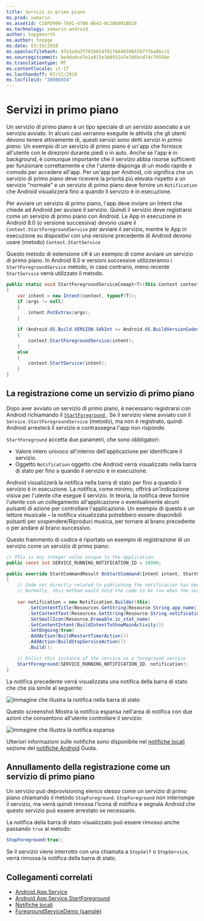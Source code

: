 ```yaml
---
title: Servizi in primo piano
ms.prod: xamarin
ms.assetid: C10FD999-7A91-4708-B642-0C1B0901BD24
ms.technology: xamarin-android
author: topgenorth
ms.author: toopge
ms.date: 03/19/2018
ms.openlocfilehash: 47e1eda2f701b654f81f664050847677fba8bcc5
ms.sourcegitcommit: be4da0cd7e1a915e3b8932a7e3d6bcd74c7055be
ms.translationtype: MT
ms.contentlocale: it-IT
ms.lasthandoff: 07/12/2018
ms.locfileid: "38986034"
---
```

# <a name="foreground-services"></a>Servizi in primo piano

Un servizio di primo piano è un tipo speciale di un servizio associato a un servizio avviato. In alcuni casi verranno eseguite le attività che gli utenti devono tenere attivamente di, questi servizi sono detti _servizi in primo piano_. Un esempio di un servizio di primo piano è un'app che fornisce all'utente con le direzioni durante piedi o in auto. Anche se l'app è in background, è comunque importante che il servizio abbia risorse sufficienti per funzionare correttamente e che l'utente disponga di un modo rapido e comodo per accedere all'app. Per un'app per Android, ciò significa che un servizio di primo piano deve ricevere la priorità più elevata rispetto a un servizio "normale" e un servizio di primo piano deve fornire un `Notification` che Android visualizzerà fino a quando il servizio è in esecuzione.
 
Per avviare un servizio di primo piano, l'app deve inviare un Intent che chiede ad Android per avviare il servizio. Quindi il servizio deve registrarsi come un servizio di primo piano con Android. Le App in esecuzione in Android 8.0 (o versione successiva) devono usare il `Context.StartForegroundService` per avviare il servizio, mentre le App in esecuzione su dispositivi con una versione precedente di Android devono usare (metodo) `Context.StartService`

Questo metodo di estensione c# è un esempio di come avviare un servizio di primo piano. In Android 8.0 e versioni successive utilizzeranno i `StartForegroundService` metodo, in caso contrario, meno recente `StartService` verrà utilizzato il metodo.  

```csharp
public static void StartForegroundServiceComapt<T>(this Context context, Bundle args = null) where T : Service
{
    var intent = new Intent(context, typeof(T));
    if (args != null) 
    {
        intent.PutExtras(args);
    }

    if (Android.OS.Build.VERSION.SdkInt >= Android.OS.BuildVersionCodes.O)
    {
        context.StartForegroundService(intent);
    }
    else
    {
        context.StartService(intent);
    }
}
```

## <a name="registering-as-a-foreground-service"></a>La registrazione come un servizio di primo piano

Dopo aver avviato un servizio di primo piano, è necessario registrarsi con Android richiamando il [ `StartForeground` ](https://developer.xamarin.com/api/member/Android.App.Service.StartForeground/p/System.Int32/Android.App.Notification/). Se il servizio viene avviato con il `Service.StartForegroundService` (metodo), ma non è registrato, quindi Android arresterà il servizio e contrassegna l'app non risponde.

`StartForeground` accetta due parametri, che sono obbligatori:
 
* Valore intero univoco all'interno dell'applicazione per identificare il servizio.
* Oggetto `Notification` oggetto che Android verrà visualizzato nella barra di stato per fino a quando il servizio è in esecuzione.

Android visualizzerà la notifica nella barra di stato per fino a quando il servizio è in esecuzione. La notifica, come minimo, offrirà un'indicazione visiva per l'utente che esegue il servizio. In teoria, la notifica deve fornire l'utente con un collegamento all'applicazione o eventualmente alcuni pulsanti di azione per controllare l'applicazione. Un esempio di questo è un lettore musicale &ndash; la notifica visualizzata potrebbero essere disponibili pulsanti per sospendere/Riproduci musica, per tornare al brano precedente o per andare al brano successivo. 

Questo frammento di codice è riportato un esempio di registrazione di un servizio come un servizio di primo piano:   

```csharp
// This is any integer value unique to the application.
public const int SERVICE_RUNNING_NOTIFICATION_ID = 10000;

public override StartCommandResult OnStartCommand(Intent intent, StartCommandFlags flags, int startId)
{
    // Code not directly related to publishing the notification has been omitted for clarity.
    // Normally, this method would hold the code to be run when the service is started.
    
    var notification = new Notification.Builder(this)
        .SetContentTitle(Resources.GetString(Resource.String.app_name))
        .SetContentText(Resources.GetString(Resource.String.notification_text))
        .SetSmallIcon(Resource.Drawable.ic_stat_name)
        .SetContentIntent(BuildIntentToShowMainActivity())
        .SetOngoing(true)
        .AddAction(BuildRestartTimerAction())
        .AddAction(BuildStopServiceAction())
        .Build();

    // Enlist this instance of the service as a foreground service
    StartForeground(SERVICE_RUNNING_NOTIFICATION_ID, notification);
}
```

La notifica precedente verrà visualizzata una notifica della barra di stato che che sia simile al seguente:

![Immagine che illustra la notifica nella barra di stato](foreground-services-images/foreground-services-01.png "immagine che illustra la notifica nella barra di stato")

Questo screenshot Mostra la notifica espansa nell'area di notifica con due azioni che consentono all'utente controllare il servizio:

![Immagine che illustra la notifica espansa](foreground-services-images/foreground-services-02.png "immagine che illustra la notifica espansa.")

Ulteriori informazioni sulle notifiche sono disponibile nel [notifiche locali](~/android/app-fundamentals/notifications/local-notifications.md) sezione del [notifiche Android](~/android/app-fundamentals/notifications/index.md) Guida.

## <a name="unregistering-as-a-foreground-service"></a>Annullamento della registrazione come un servizio di primo piano

Un servizio può deprovisioning elenco stesso come un servizio di primo piano chiamando il metodo `StopForeground`. `StopForeground` non interrompe il servizio, ma verrà quindi rimossa l'icona di notifica e segnala Android che questo servizio può essere arrestato se necessario.

La notifica della barra di stato visualizzato può essere rimosso anche passando `true` al metodo: 

```csharp
StopForeground(true);
```

Se il servizio viene interrotto con una chiamata a `StopSelf` o `StopService`, verrà rimossa la notifica della barra di stato.

## <a name="related-links"></a>Collegamenti correlati

- [Android.App.Service](https://developer.xamarin.com/api/type/Android.App.Service/)
- [Android.App.Service.StartForeground](https://developer.xamarin.com/api/member/Android.App.Service.StartForeground/p/System.Int32/Android.App.Notification/)
- [Notifiche locali](~/android/app-fundamentals/notifications/local-notifications.md)
- [ForegroundServiceDemo (sample)](https://developer.xamarin.com/samples/monodroid/ApplicationFundamentals/ServiceSamples/ForegroundServiceDemo/)
